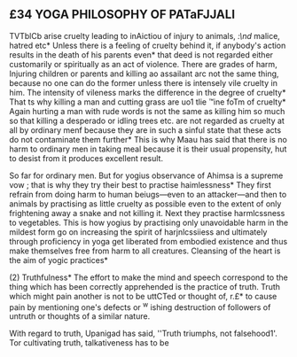 ## **£34 YOGA PHILOSOPHY OF PATaFJJALI**

TVTblCb arise cruelty leading to inAictiou of injury to animals, *:\nd* malice, hatred etc\* Unless there is a feeling of cruelty behind it, if anybody's action results in the death of his parents even\* that deed is not regarded either customarily or spiritually as an act of violence. There are grades of harm, Injuring children or parents and killing ao assailant arc not the same thing, because no one can do the former unless there is intensely vile cruelty in him. The intensity of vileness marks the difference in the degree of cruelty\* That ts why killing a man and cutting grass are uo1 tlie ™ine foTm of cruelty\* Again hurting a man with rude words is not the same as killing him so much so that killing a desperado or idling trees etc. are not regarded as cruelty at all by ordinary menf because they are in such a sinful state that these acts do not contaminate them further\* This is why Maau has said that there is no harm to ordinary men in taking meal because it is their usual propensity, hut to desist from it produces excellent result.

So far for ordinary men. But for yogius observance of Ahimsa is a supreme vow ; that is why they try their best to practise haimlessness\* They first refrain from doing harm to human beiugs—even to an attacker—and then to animals by practising as little cruelty as possible even to the extent of only frightening away a snake and not killing it. Next they practise harmlcssness to vegetables. This is how yogius by practising only unavoidable harm in the mildest form go on increasing the spirit of harjnlcssiiess and ultimately through proficiency in yoga get liberated from embodied existence and thus make themselves free from harm to all creatures. Cleansing of the heart is the aim of yogic practices\*

(2) Truthfulness\* The effort to make the mind and speech correspond to the thing which has been correctly apprehended is the practice of truth. Truth which might pain another is not to be uttCTed or thought of, r.£\* to cause pain by mentioning one's defects or <sup>w</sup> ishing destruction of followers of untruth or thoughts of a similar nature.

With regard to truth, Upanigad has said, ''Truth triumphs, not falsehood1'. Tor cultivating truth, talkativeness has to be
